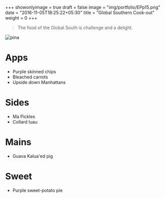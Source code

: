 +++
showonlyimage = true
draft = false
image = "img/portfolio/EPp15.png"
date = "2016-11-05T18:25:22+05:30"
title = "Global Southern Cook-out"
weight = 0
+++

> The food of the Global South is challenge and a delight.


![pina](/img/portfolio/Epp1.png)

# Apps

* Purple skinned chips
* Bleached carrots
* Upside down Manhattans

# Sides
* Ma Pickles
* Collard luau

# Mains
* Guava Kalua'ed pig

# Sweet
* Purple sweet-potato pie
